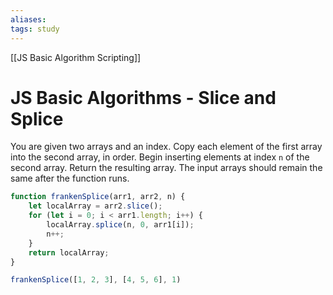 ```yaml
---
aliases:
tags: study
---
```

[[JS Basic Algorithm Scripting]]
# JS Basic Algorithms - Slice and Splice
You are given two arrays and an index.
Copy each element of the first array into the second array, in order.
Begin inserting elements at index `n` of the second array.
Return the resulting array. The input arrays should remain the same after the function runs.

```js
function frankenSplice(arr1, arr2, n) {
	let localArray = arr2.slice();
	for (let i = 0; i < arr1.length; i++) {
		localArray.splice(n, 0, arr1[i]);
		n++;
	}
	return localArray;
}

frankenSplice([1, 2, 3], [4, 5, 6], 1)
```
